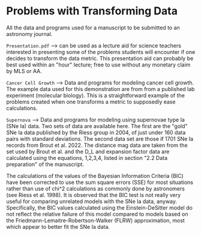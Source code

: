 # Problems with Transforming Data

All the data and programs used for a manuscript to be submitted to an astronomy journal.

`Presentation.pdf` --> can be used as a lecture aid for science teachers interested in presenting some of the problems students will encounter if one decides to transform the data metric. This presentation aid can probably be best used within an "hour" lecture; free to use without any monetary claim by MLS or AA.

`Cancer Cell Growth` --> Data and programs for modeling cancer cell growth. The example data used for this demonstration are from from a published lab experiment (molecular biology). This is a straightforward example of the problems created when one transforms a metric to supposedly ease calculations.

`Supernova` --> Data and programs for modeling using supernovae type Ia (SNe Ia) data. Two sets of data are available here. The first are the "gold" SNe Ia data published by the Riess group in 2004, of just under 160 data pairs with standard deviations. The second data set are those if 1701 SNe Ia records from Brout et al. 2022. The distance mag data are taken from the set used by Brout et  al. and the D_L and expansion factor data are calculated using the equations, 1,2,3,4, listed in section "2.2 Data preparation" of the manuscript.

The calculations of the values of the Bayesian Information Criteria (BIC) have been corrected to use the sum square errors (SSE) for most situations rather than use of chi^2 calculations as commonly done by astronomers (see Riess et al. 1998). It is observed that the BIC test is not really very useful for comparing unrelated models with the SNe Ia data, anyway. Specifically, the BIC values calculated using the Einstein-DeSitter model do not reflect the relative failure of this model compared to models based on the Friedmann-Lemaitre-Robertson-Walker (FLRW) approximation, most which appear to better fit the SNe Ia data.
